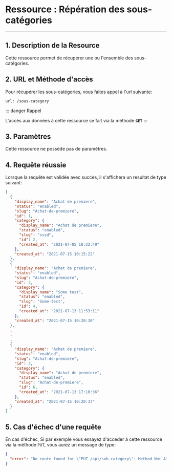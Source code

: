 # Ressource : Répération des sous-catégories

---

## 1. Description de la Resource

Cette ressource permet de récupérer une ou l'ensemble des sous-catégories.

## 2. URL et Méthode d'accès

Pour récupérer les sous-catégories, vous faites appel à l'url suivante:

```
url: /sous-category
```

::: danger Rappel

L'accès aux données à cette ressource se fait via la méthode **`GET`**
:::

## 3. Paramètres

Cette ressource ne possède pas de paramètres.

## 4. Requête réussie

Lorsque la requête est validée avec succès, il s'affichera un resultat de type suivant:

```json
[
  {
    "display_name": "Achat de premiere",
    "status": "enabled",
    "slug": "Achat-de-premiere",
    "id": 1,
    "category": {
      "display_name": "Achat de premiere",
      "status": "enabled",
      "slug": "sssd",
      "id": 2,
      "created_at": "2021-07-05 10:22:49"
    },
    "created_at": "2021-07-15 10:15:22"
  },
  {
    "display_name": "Achat de premiere",
    "status": "enabled",
    "slug": "Achat-de-premiere",
    "id": 2,
    "category": {
      "display_name": "Some test",
      "status": "enabled",
      "slug": "Some-test",
      "id": 4,
      "created_at": "2021-07-13 11:53:11"
    },
    "created_at": "2021-07-15 10:20:30"
  },
  .
  .
  .
  {
    "display_name": "Achat de premiere",
    "status": "enabled",
    "slug": "Achat-de-premiere",
    "id": 3,
    "category": {
      "display_name": "Achat de premiere",
      "status": "enabled",
      "slug": "Achat-de-premiere",
      "id": 6,
      "created_at": "2021-07-13 17:10:36"
    },
    "created_at": "2021-07-15 10:20:37"
  }
]
```

## 5. Cas d'échec d'une requête

En cas d'échec, Si par exemple vous essayez d'acceder à cette ressource via la méthode `PUT`, vous aurez un message de type:

```json
{
  "error": "No route found for \"PUT /api/sub-category\": Method Not Allowed (Allow: POST, GET)"
}
```

